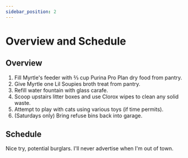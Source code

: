 ```yaml
---
sidebar_position: 2
---
```


# Overview and Schedule

## Overview

1. Fill Myrtle's feeder with ⅔ cup Purina Pro Plan dry food from pantry.
2. Give Myrtle one Lil Soupies broth treat from pantry.
3. Refill water fountain with glass carafe.
4. Scoop upstairs litter boxes and use Clorox wipes to clean any solid waste.
5. Attempt to play with cats using various toys (if time permits).
6. (Saturdays only) Bring refuse bins back into garage.

## Schedule

Nice try, potential burglars. I'll never advertise when I'm out of town.

